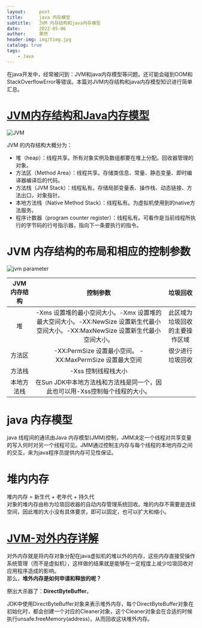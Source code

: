 ```yaml
---
layout:     post
title:      java 内存模型
subtitle:   JVM 内存结构和java内存模型
date:       2022-05-06
author:     果然
header-img: img/timg.jpg
catalog: true
tags:
    - Java
---
```

在java开发中，经常被问到：JVM和java内存模型等问题。还可能会碰到OOM和StackOverflowError等错误。本篇对JVM内存结构和java内存模型知识进行简单汇总。  

# [JVM内存结构和Java内存模型](https://zhuanlan.zhihu.com/p/38348646)  
  
![JVM](https://initialdream16.github.io/img/JVM.jpg)  

JVM 的内存结构大概分为：  
* 堆（heap）：线程共享。所有对象实例及数组都要在堆上分配。回收器管理的对象。  
* 方法区（Method Area）：线程共享。存储类信息、常量、静态变量、即时编译器编译后的代码。  
* 方法栈（JVM Stack）：线程私有。存储局部变量表、操作栈、动态链接、方法出口，对象指针。  
* 本地方法栈（Native Method Stack）：线程私有。为虚拟机使用到的native方法服务。  
* 程序计数器（program counter register）：线程私有。可看作是当前线程所执行的字节码的行号指示器，指向下一条要执行的指令。  

# JVM 内存结构的布局和相应的控制参数  

![jvm parameter](https://initialdream16.github.io/img/params.png)  

| JVM 内存结构 | 控制参数 | 垃圾回收 |
| :-----:| :----: | :----: |
| 堆 | -Xms 设置堆的最小空间大小。-Xmx 设置堆的最大空间大小。-XX:NewSize 设置新生代最小空间大小。-XX:MaxNewSize 设置新生代最小空间大小。 | 此区域为垃圾回收的主要操作区域|
| 方法区 | -XX:PermSize 设置最小空间。 -XX:MaxPermSize 设置最大空间 |很少进行垃圾回收| 
| 方法栈 | -Xss 控制线程栈大小 | |
| 本地方法栈 | 在Sun JDK中本地方法栈和方法栈是同一个，因此也可以用-Xss控制每个线程的大小。||

# java 内存模型  
java 线程间的通讯由Java 内存模型(JMM)控制，JMM决定一个线程对共享变量的写入何时对另一个线程可见。JMM通过控制主内存与每个线程的本地内存之间的交互，来为java程序员提供内存可见性保证。  

# 堆内内存  
堆内内存 = 新生代 + 老年代 + 持久代  
对象的堆内存由称为垃圾回收器的自动内存管理系统回收。堆的内存不需要是连续空间，因此堆的大小没有具体要求，即可以固定，也可以扩大和缩小。  

# [JVM-对外内存详解](https://blog.csdn.net/mlz_2/article/details/120769856)  
对外内存就是将内存对象分配在java虚拟机的堆以外的内存，这些内存直接受操作系统管理（而不是虚拟机），这样做的结果就是能够在一定程度上减少垃圾回收对应用程序造成的影响。  
那么，**堆外内存是如何申请和释放的呢？**  

祭出大杀器了：**DirectByteBuffer**。

JDK中使用DirectByteBuffer对象来表示堆外内存，每个DirectByteBuffer对象在初始化时，都会创建一个对应的Cleaner对象，这个Cleaner对象会在合适的时候执行unsafe.freeMemory(address)，从而回收这块堆外内存。
 